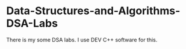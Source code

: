 # Data-Structures-and-Algorithms-DSA-Labs
There is my some DSA labs. I use DEV C++ software for this.
